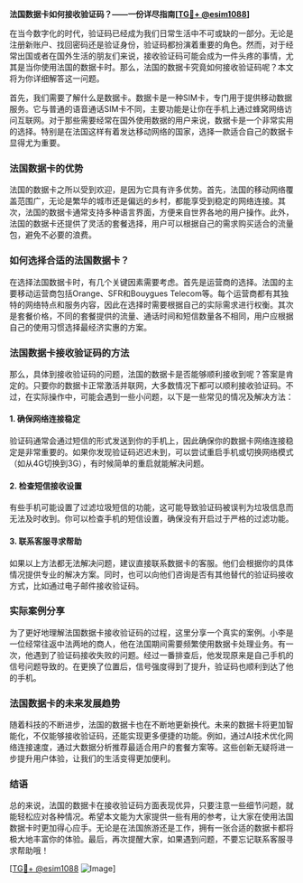 **法国数据卡如何接收验证码？——一份详尽指南[[TG💪+ @esim1088](https://t.me/s/esim1088)]**

在当今数字化的时代，验证码已经成为我们日常生活中不可或缺的一部分。无论是注册新账户、找回密码还是验证身份，验证码都扮演着重要的角色。然而，对于经常出国或者在国外生活的朋友们来说，接收验证码可能会成为一件头疼的事情，尤其是当你使用法国的数据卡时。那么，法国的数据卡究竟如何接收验证码呢？本文将为你详细解答这一问题。

首先，我们需要了解什么是数据卡。数据卡是一种SIM卡，专门用于提供移动数据服务。它与普通的语音通话SIM卡不同，主要功能是让你在手机上通过蜂窝网络访问互联网。对于那些需要经常在国外使用数据的用户来说，数据卡是一个非常实用的选择。特别是在法国这样有着发达移动网络的国家，选择一款适合自己的数据卡显得尤为重要。

### 法国数据卡的优势

法国的数据卡之所以受到欢迎，是因为它具有许多优势。首先，法国的移动网络覆盖范围广，无论是繁华的城市还是偏远的乡村，都能享受到稳定的网络连接。其次，法国的数据卡通常支持多种语言界面，方便来自世界各地的用户操作。此外，法国的数据卡还提供了灵活的套餐选择，用户可以根据自己的需求购买适合的流量包，避免不必要的浪费。

### 如何选择合适的法国数据卡？

在选择法国数据卡时，有几个关键因素需要考虑。首先是运营商的选择。法国的主要移动运营商包括Orange、SFR和Bouygues Telecom等。每个运营商都有其独特的网络特点和服务内容，因此在选择时需要根据自己的实际需求进行权衡。其次是套餐价格，不同的套餐提供的流量、通话时间和短信数量各不相同，用户应根据自己的使用习惯选择最经济实惠的方案。

### 法国数据卡接收验证码的方法

那么，具体到接收验证码的问题，法国的数据卡是否能够顺利接收到呢？答案是肯定的。只要你的数据卡正常激活并联网，大多数情况下都可以顺利接收验证码。不过，在实际操作中，可能会遇到一些小问题，以下是一些常见的情况及解决方法：

#### 1. 确保网络连接稳定

验证码通常会通过短信的形式发送到你的手机上，因此确保你的数据卡网络连接稳定是非常重要的。如果你发现验证码迟迟未到，可以尝试重启手机或切换网络模式（如从4G切换到3G），有时候简单的重启就能解决问题。

#### 2. 检查短信接收设置

有些手机可能设置了过滤垃圾短信的功能，这可能导致验证码被误判为垃圾信息而无法及时收到。你可以检查手机的短信设置，确保没有开启过于严格的过滤功能。

#### 3. 联系客服寻求帮助

如果以上方法都无法解决问题，建议直接联系数据卡的客服。他们会根据你的具体情况提供专业的解决方案。同时，也可以向他们咨询是否有其他替代的验证码接收方式，比如通过电子邮件接收验证码。

### 实际案例分享

为了更好地理解法国数据卡接收验证码的过程，这里分享一个真实的案例。小李是一位经常往返中法两地的商人，他在法国期间需要频繁使用数据卡处理业务。有一次，他遇到了验证码接收失败的问题。经过一番排查后，他发现原来是自己手机的信号问题导致的。在更换了位置后，信号强度得到了提升，验证码也顺利到达了他的手机。

### 法国数据卡的未来发展趋势

随着科技的不断进步，法国的数据卡也在不断地更新换代。未来的数据卡将更加智能化，不仅能够接收验证码，还能实现更多便捷的功能。例如，通过AI技术优化网络连接速度，通过大数据分析推荐最适合用户的套餐方案等。这些创新无疑将进一步提升用户体验，让我们的生活变得更加便利。

### 结语

总的来说，法国的数据卡在接收验证码方面表现优异，只要注意一些细节问题，就能轻松应对各种情况。希望本文能为大家提供一些有用的参考，让大家在使用法国数据卡时更加得心应手。无论是在法国旅游还是工作，拥有一张合适的数据卡都将极大地丰富你的体验。最后，再次提醒大家，如果遇到问题，不要忘记联系客服寻求帮助哦！

[[TG💪+ @esim1088](https://t.me/s/esim1088) ![Image](https://i.postimg.cc/4NQfJmqS/Snipaste-2025-05-13-00-14-12.png)]